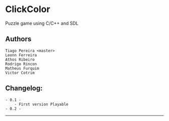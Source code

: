 ClickColor
==========
Puzzle game using C/C++ and SDL

Authors
-------
	Tiago Pereira <master>
	Leonn Ferreira
	Athos Ribeiro
	Rodrigo Rincon
	Matheus Furquim
	Victor Cotrim	

Changelog:
----------
	- 0.1 -
		- First version Playable 
	- 0.2 -

---------
